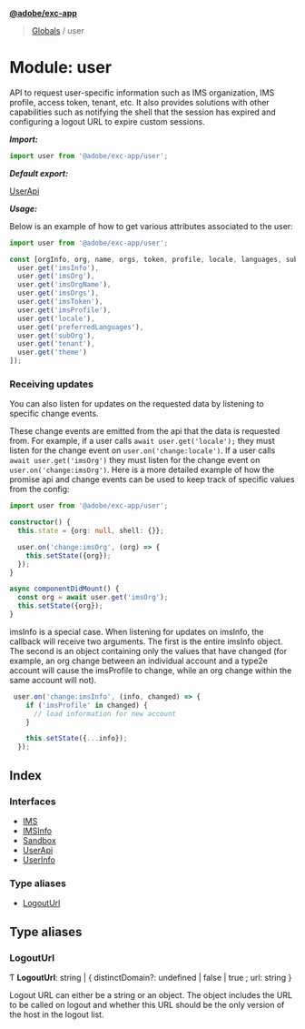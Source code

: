 **[@adobe/exc-app](../README.md)**

> [Globals](../README.md) / user

# Module: user

API to request user-specific information such as IMS organization, IMS profile, access token,
tenant, etc. It also  provides solutions with other capabilities such as notifying the shell that
the session has expired and configuring a logout URL to expire custom sessions.

***Import:***

```typescript
import user from '@adobe/exc-app/user';
```

***Default export:***

[UserApi](../interfaces/user.userapi.md#interface-userapi)

***Usage:***

Below is an example of how to get various attributes associated to the user:

```typescript
import user from '@adobe/exc-app/user';

const [orgInfo, org, name, orgs, token, profile, locale, languages, subOrg, tenant, theme] = await Promise.all([
  user.get('imsInfo'),
  user.get('imsOrg'),
  user.get('imsOrgName'),
  user.get('imsOrgs'),
  user.get('imsToken'),
  user.get('imsProfile'),
  user.get('locale'),
  user.get('preferredLanguages'),
  user.get('subOrg'),
  user.get('tenant'),
  user.get('theme')
]);
```

### Receiving updates

You can also listen for updates on the requested data by listening to specific change events.

These change events are emitted from the api that the data is requested from. For example, if a
user calls `await user.get('locale');` they must listen for the change event on
`user.on('change:locale')`. If a user calls `await user.get('imsOrg')` they must listen for the
change event on `user.on('change:imsOrg')`. Here is a more detailed example of how the promise
api and change events can be used to keep track of specific values from the config:

```typescript
import user from '@adobe/exc-app/user';

constructor() {
  this.state = {org: null, shell: {}};

  user.on('change:imsOrg', (org) => {
    this.setState({org});
  });
}

async componentDidMount() {
  const org = await user.get('imsOrg');
  this.setState({org});
}
```

imsInfo is a special case. When listening for updates on imsInfo, the callback will receive
two arguments. The first is the entire imsInfo object. The second is an object containing only
the values that have changed (for example, an org change between an individual account and a
type2e account will cause the imsProfile to change, while an org change within the same account will not).

```typescript
 user.on('change:imsInfo', (info, changed) => {
    if ('imsProfile' in changed) {
      // load information for new account
    }

    this.setState({...info});
  });
```

## Index

### Interfaces

* [IMS](../interfaces/user.ims.md)
* [IMSInfo](../interfaces/user.imsinfo.md)
* [Sandbox](../interfaces/user.sandbox.md)
* [UserApi](../interfaces/user.userapi.md)
* [UserInfo](../interfaces/user.userinfo.md)

### Type aliases

* [LogoutUrl](user.md#logouturl)

## Type aliases

### LogoutUrl

Ƭ  **LogoutUrl**: string \| { distinctDomain?: undefined \| false \| true ; url: string  }

Logout URL can either be a string or an object. The object includes the URL
to be called on logout and whether this URL should be the only version of the
host in the logout list.
